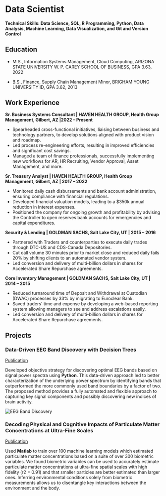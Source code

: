 # Data Scientist

#### Technical Skills: Data Science, SQL, R Programming, Python, Data Analysis, Machine Learning, Data Visualization, and Git and Version Control

## Education					       		
- M.S., Information Systems Management, Cloud Computing, ARIZONA STATE UNIVERSITY W. P. CAREY SCHOOL OF BUSINESS, GPA 3.63, 2022
           		
- B.S., Finance, Supply Chain Management Minor, BRIGHAM YOUNG UNIVERSITY ID, GPA 3.62, 2013

## Work Experience
**Sr. Business Systems Consultant | HAVEN HEALTH GROUP, Health Group Management, Gilbert, AZ |2022 – Present**
- Spearheaded cross-functional initiatives, liaising between business and technology partners, to develop solutions aligned with product vision and roadmap.
- Led process re-engineering efforts, resulting in improved efficiencies and significant cost savings.
- Managed a team of finance professionals, successfully implementing new workflows for AR, HR Recruiting, Vendor Approval, Asset Management, and more.

**Sr. Treasury Analyst | HAVEN HEALTH GROUP, Health Group Management, Gilbert, AZ | 2017 – 2022**
- Monitored daily cash disbursements and bank account administration, ensuring compliance with financial regulations.
- Developed financial valuation models, leading to a $350k annual reduction in interest expenses.
- Positioned the company for ongoing growth and profitability by advising the Controller to open reserves bank accounts for emergencies and capital expenditures.

**Security & Lending | GOLDMAN SACHS, Salt Lake City, UT | 2015 – 2016**
- Partnered with Traders and counterparties to execute daily trades through DTC-US and CDS-Canada Depositories.
- Cut call volume 30 minutes prior to market close and reduced daily fails 20% by shifting clients to an automated vendor system.
- Led conversion and delivery of multi-billion dollars in shares for Accelerated Share Repurchase agreements.

**Core Inventory Management | GOLDMAN SACHS, Salt Lake City, UT | 2014 – 2015**
- Reduced turnaround time of Deposit and Withdrawal at Custodian (DWAC) processes by 33% by migrating to Euroclear Bank.
- Saved traders' time and expense by developing a web-based reporting system allowing managers to see and address escalations easily.
- Led conversion and delivery of multi-billion dollars in shares for Accelerated Share Repurchase agreements.
  
## Projects
### Data-Driven EEG Band Discovery with Decision Trees
[Publication](https://www.mdpi.com/1424-8220/22/8/3048)

Developed objective strategy for discovering optimal EEG bands based on signal power spectra using **Python**. This data-driven approach led to better characterization of the underlying power spectrum by identifying bands that outperformed the more commonly used band boundaries by a factor of two. The proposed method provides a fully automated and flexible approach to capturing key signal components and possibly discovering new indices of brain activity.

![EEG Band Discovery](/assets/img/eeg_band_discovery.jpeg)

### Decoding Physical and Cognitive Impacts of Particulate Matter Concentrations at Ultra-Fine Scales
[Publication](https://www.mdpi.com/1424-8220/22/11/4240)

Used **Matlab** to train over 100 machine learning models which estimated particulate matter concentrations based on a suite of over 300 biometric variables. We found biometric variables can be used to accurately estimate particulate matter concentrations at ultra-fine spatial scales with high fidelity (r2 = 0.91) and that smaller particles are better estimated than larger ones. Inferring environmental conditions solely from biometric measurements allows us to disentangle key interactions between the environment and the body.

